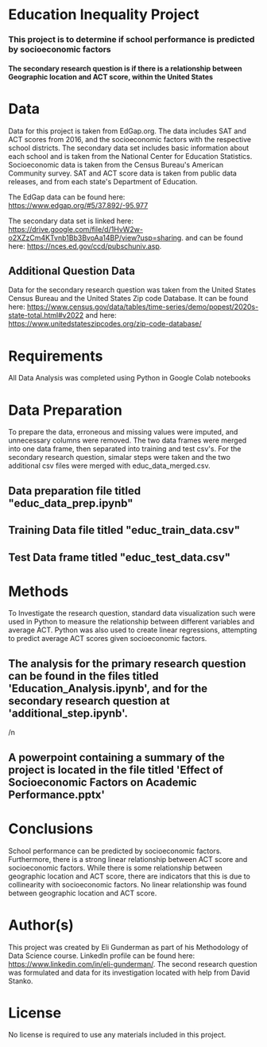 # Education Inequality Project

### This project is to determine if school performance is predicted by socioeconomic factors
#### The secondary research question is if there is a relationship between Geographic location and ACT score, within the United States

# Data
Data for this project is taken from EdGap.org. The data includes SAT and ACT scores from 2016, and the socioeconomic factors with the respective school districts. The secondary data set includes basic information about each school and is taken from the National Center for Education Statistics. Socioeconomic data is taken from the Census Bureau's American Community survey. SAT and ACT score data is taken from public data releases, and from each state's Department of Education.

The EdGap data can be found here: https://www.edgap.org/#5/37.892/-95.977

The secondary data set is linked here: https://drive.google.com/file/d/1HvW2w-o2XZzCm4KTvnb1Bb3BvoAa14BP/view?usp=sharing. and can be found here: https://nces.ed.gov/ccd/pubschuniv.asp.

## Additional Question Data

Data for the secondary research question was taken from the United States Census Bureau and the United States Zip code Database. It can be found here: https://www.census.gov/data/tables/time-series/demo/popest/2020s-state-total.html#v2022
and here: https://www.unitedstateszipcodes.org/zip-code-database/

# Requirements

All Data Analysis was completed using Python in Google Colab notebooks









# Data Preparation

To prepare the data, erroneous and missing values were imputed, and unnecessary columns were removed. The two data frames were merged into one data frame, then separated into training and test csv's. For the secondary research question, simalar steps were taken and the two additional csv files were merged with educ_data_merged.csv. 

## Data preparation file titled "educ_data_prep.ipynb"

## Training Data file titled "educ_train_data.csv"

## Test Data frame titled "educ_test_data.csv"

# Methods

To Investigate the research question, standard data visualization such were used in Python to measure the relationship between different variables and average ACT. Python was also used to create linear regressions, attempting to predict average ACT scores given socioeconomic factors. 

## The analysis for the primary research question can be found in the files titled 'Education_Analysis.ipynb', and for the secondary research question at 'additional_step.ipynb'. 

/n
## A powerpoint containing a summary of the project is located in the file titled 'Effect of Socioeconomic Factors on Academic Performance.pptx'


# Conclusions

School performance can be predicted by socioeconomic factors. Furthermore, there is a strong linear relationship between ACT score and socioeconomic factors. While there is some relationship between geographic location and ACT score, there are indicators that this is due to collinearity with socioeconomic factors. No linear relationship was found between geographic location and ACT score. 

# Author(s)

This project was created by Eli Gunderman as part of his Methodology of Data Science course. LinkedIn profile can be found here: https://www.linkedin.com/in/eli-gunderman/. The second research question was formulated and data for its investigation located with help from David Stanko. 

# License

No license is required to use any materials included in this project. 



